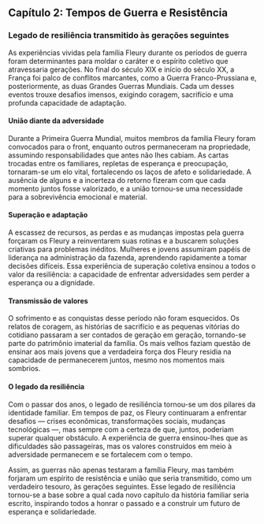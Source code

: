 
## Capítulo 2: Tempos de Guerra e Resistência

### Legado de resiliência transmitido às gerações seguintes

As experiências vividas pela família Fleury durante os períodos de guerra foram determinantes para moldar o caráter e o espírito coletivo que atravessaria gerações. No final do século XIX e início do século XX, a França foi palco de conflitos marcantes, como a Guerra Franco-Prussiana e, posteriormente, as duas Grandes Guerras Mundiais. Cada um desses eventos trouxe desafios imensos, exigindo coragem, sacrifício e uma profunda capacidade de adaptação.

#### União diante da adversidade

Durante a Primeira Guerra Mundial, muitos membros da família Fleury foram convocados para o front, enquanto outros permaneceram na propriedade, assumindo responsabilidades que antes não lhes cabiam. As cartas trocadas entre os familiares, repletas de esperança e preocupação, tornaram-se um elo vital, fortalecendo os laços de afeto e solidariedade. A ausência de alguns e a incerteza do retorno fizeram com que cada momento juntos fosse valorizado, e a união tornou-se uma necessidade para a sobrevivência emocional e material.

#### Superação e adaptação

A escassez de recursos, as perdas e as mudanças impostas pela guerra forçaram os Fleury a reinventarem suas rotinas e a buscarem soluções criativas para problemas inéditos. Mulheres e jovens assumiram papéis de liderança na administração da fazenda, aprendendo rapidamente a tomar decisões difíceis. Essa experiência de superação coletiva ensinou a todos o valor da resiliência: a capacidade de enfrentar adversidades sem perder a esperança ou a dignidade.

#### Transmissão de valores

O sofrimento e as conquistas desse período não foram esquecidos. Os relatos de coragem, as histórias de sacrifício e as pequenas vitórias do cotidiano passaram a ser contados de geração em geração, tornando-se parte do patrimônio imaterial da família. Os mais velhos faziam questão de ensinar aos mais jovens que a verdadeira força dos Fleury residia na capacidade de permanecerem juntos, mesmo nos momentos mais sombrios.

#### O legado da resiliência

Com o passar dos anos, o legado de resiliência tornou-se um dos pilares da identidade familiar. Em tempos de paz, os Fleury continuaram a enfrentar desafios — crises econômicas, transformações sociais, mudanças tecnológicas —, mas sempre com a certeza de que, juntos, poderiam superar qualquer obstáculo. A experiência de guerra ensinou-lhes que as dificuldades são passageiras, mas os valores construídos em meio à adversidade permanecem e se fortalecem com o tempo.

Assim, as guerras não apenas testaram a família Fleury, mas também forjaram um espírito de resistência e união que seria transmitido, como um verdadeiro tesouro, às gerações seguintes. Esse legado de resiliência tornou-se a base sobre a qual cada novo capítulo da história familiar seria escrito, inspirando todos a honrar o passado e a construir um futuro de esperança e solidariedade.
```

